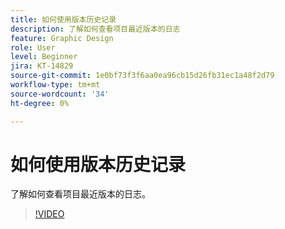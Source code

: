 ```yaml
---
title: 如何使用版本历史记录
description: 了解如何查看项目最近版本的日志
feature: Graphic Design
role: User
level: Beginner
jira: KT-14829
source-git-commit: 1e0bf73f3f6aa0ea96cb15d26fb31ec1a48f2d79
workflow-type: tm+mt
source-wordcount: '34'
ht-degree: 0%

---
```


# 如何使用版本历史记录

了解如何查看项目最近版本的日志。

>[!VIDEO](https://video.tv.adobe.com/v/3426937?quality=12&learn=on&hidetitle=true)
